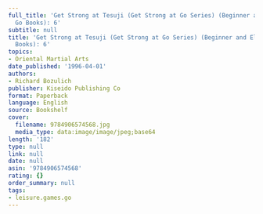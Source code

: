 ```yaml
---
full_title: 'Get Strong at Tesuji (Get Strong at Go Series) (Beginner and Elementary
  Go Books): 6'
subtitle: null
title: 'Get Strong at Tesuji (Get Strong at Go Series) (Beginner and Elementary Go
  Books): 6'
topics:
- Oriental Martial Arts
date_published: '1996-04-01'
authors:
- Richard Bozulich
publisher: Kiseido Publishing Co
format: Paperback
language: English
source: Bookshelf
cover:
  filename: 9784906574568.jpg
  media_type: data:image/image/jpeg;base64
length: '182'
type: null
link: null
date: null
asin: '9784906574568'
rating: {}
order_summary: null
tags:
- leisure.games.go
---
```


